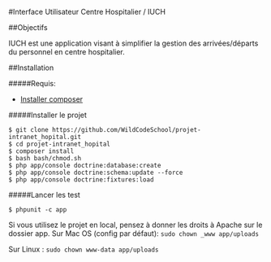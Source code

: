 #Interface Utilisateur Centre Hospitalier / IUCH


##Objectifs

IUCH est une application visant à simplifier la gestion des arrivées/départs du personnel en centre hospitalier.


##Installation

#####Requis: 

* [Installer composer](https://getcomposer.org/download/)

#####Installer le projet

``` shell
$ git clone https://github.com/WildCodeSchool/projet-intranet_hopital.git
$ cd projet-intranet_hopital
$ composer install
$ bash bash/chmod.sh
$ php app/console doctrine:database:create
$ php app/console doctrine:schema:update --force
$ php app/console doctrine:fixtures:load
```

#####Lancer les test

``` shell
$ phpunit -c app
```


Si vous utilisez le projet en local, pensez à donner les droits à Apache sur le dossier app.
Sur Mac OS (config par défaut):
`sudo chown _www app/uploads`

Sur Linux :
`sudo chown www-data app/uploads`